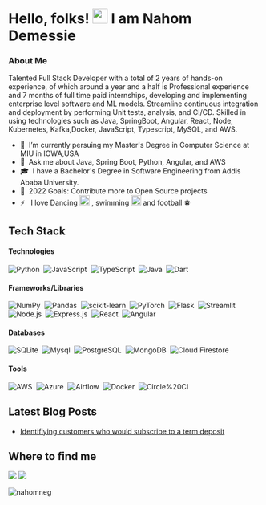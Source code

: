 

# Hello, folks! <img src="https://raw.githubusercontent.com/MartinHeinz/MartinHeinz/master/wave.gif" width="30px"> I am Nahom Demessie

### About Me 
Talented Full Stack Developer with a total of 2 years of hands-on experience, of which around a year and a half is Professional experience and 7 months of full time paid internships, developing and implementing enterprise level software and ML models. Streamline continuous integration and deployment by performing Unit tests, analysis, and CI/CD. Skilled in using technologies such as Java, SpringBoot, Angular, React, Node, Kubernetes, Kafka,Docker, JavaScript, Typescript, MySQL, and AWS.
- 🔭 &nbsp;I’m currently persuing my Master's Degree in Computer Science at MIU in IOWA,USA
- 💬 &nbsp;Ask me about Java, Spring Boot, Python, Angular, and AWS
- 🎓 &nbsp;I have a Bachelor's Degree in Software Engineering from Addis Ababa University.
- 🥅 &nbsp;2022 Goals: Contribute more to Open Source projects
- ⚡ &nbsp; I love Dancing <img src="https://user-images.githubusercontent.com/61314902/155840111-c973f1a2-230e-40a9-821a-0dd25ba387c1.png"  width="20px">
, swimming <img src="https://user-images.githubusercontent.com/61314902/155839829-f8440b5e-e014-4d94-bd34-f3c4576e88fe.png" width="20px">
and football ⚽
## Tech Stack
#### Technologies
![Python](https://img.shields.io/badge/-Python-05122A?style=flat&logo=python)&nbsp;
![JavaScript](https://img.shields.io/badge/-JavaScript-05122A?style=flat&logo=javascript)&nbsp;
![TypeScript](https://img.shields.io/badge/-TypeScript-05122A?style=flat&logo=TypeScript)&nbsp;
![Java](https://img.shields.io/badge/-Java-05122A?style=flat&logo=Java)&nbsp;
![Dart](https://img.shields.io/badge/-Dart-05122A?style=flat&logo=Dart)&nbsp;


#### Frameworks/Libraries
![NumPy](https://img.shields.io/badge/-NumPy-05122A?style=flat&logo=NumPy)&nbsp;
![Pandas](https://img.shields.io/badge/-Pandas-05122A?style=flat&logo=Pandas)&nbsp;
![scikit-learn](https://img.shields.io/badge/-scikit%20learn-05122A?style=flat&logo=scikit%20learn)&nbsp;
![PyTorch](https://img.shields.io/badge/-PyTorch-05122A?style=flat&logo=PyTorch)&nbsp;
![Flask](https://img.shields.io/badge/-Flask-05122A?style=flat&logo=Flask)&nbsp;
![Streamlit](https://img.shields.io/badge/-Streamlit-05122A?style=flat&logo=Streamlit)&nbsp;
![Node.js](https://img.shields.io/badge/-Node.js-05122A?style=flat&logo=Node.js)&nbsp;
![Express.js](https://img.shields.io/badge/-Express.js-05122A?style=flat&logo=Express)&nbsp;
![React](https://img.shields.io/badge/-React-05122A?style=flat&logo=React)&nbsp;
![Angular](https://img.shields.io/badge/-Angular-05122A?style=flat&logo=Angular)&nbsp;

#### Databases
![SQLite](https://img.shields.io/badge/-SQLite-05122A?style=flat&logo=SQLite)&nbsp;
![Mysql](https://img.shields.io/badge/-Mysql-05122A?style=flat&logo=Mysql)&nbsp;
![PostgreSQL](https://img.shields.io/badge/-PostgreSQL-05122A?style=flat&logo=PostgreSQL)&nbsp;
![MongoDB](https://img.shields.io/badge/-MongoDB-05122A?style=flat&logo=MongoDB)&nbsp;
![Cloud Firestore](https://img.shields.io/badge/-Cloud%20Firestore-05122A?style=flat&logo=Cloud%20Firestore)&nbsp;

#### Tools
![AWS](https://img.shields.io/badge/-AWS-05122A?style=flat&logo=Amazon%20AWS)&nbsp;
![Azure](https://img.shields.io/badge/-Azure-05122A?style=flat&logo=Microsoft%20Azure)&nbsp;
![Airflow](https://img.shields.io/badge/-Airflow-05122A?style=flat&logo=Airflow)&nbsp;
![Docker](https://img.shields.io/badge/-Docker-05122A?style=flat&logo=Docker)&nbsp;
![Circle%20CI](https://img.shields.io/badge/-Circle_CI-05122A?style=flat&logo=Circle20CI)&nbsp;


## Latest Blog Posts
<!-- BLOG-POST-LIST:START -->
- [Identifiying customers who would subscribe to a term deposit](https://medium.com/analytics-vidhya/a-machine-learning-approach-to-identifying-customers-of-bank-of-portugal-who-would-subscribe-to-a-8bd04387aac2?source=user_profile---------0-------------------------------------2)

<!-- BLOG-POST-LIST:END -->

## Where to find me
<p align="left">
  <a href="https://www.linkedin.com/in/nahom-negussie-1356241b0/"><img src="https://img.shields.io/badge/-Nahom%20Negussie-0077B5?style=flat&logo=Linkedin&logoColor=white"/></a>
  <a href="mailto:nahomnegdem@gmail.com"><img src="https://img.shields.io/badge/-nahomnegdem@gmail.com-D14836?style=flat&logo=Gmail&logoColor=white"/></a>
</p>

<p align="left"> <img src="https://komarev.com/ghpvc/?username=nahomneg" alt="nahomneg" /> </p>
